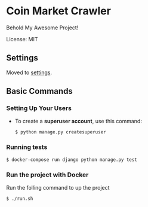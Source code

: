 # Coin Market Crawler

Behold My Awesome Project!

License: MIT

## Settings

Moved to [settings](http://cookiecutter-django.readthedocs.io/en/latest/settings.html).

## Basic Commands

### Setting Up Your Users

-   To create a **superuser account**, use this command:

        $ python manage.py createsuperuser


### Running tests

    $ docker-compose run django python manage.py test


### Run the project with Docker

Run the folling command to up the project

    $ ./run.sh
